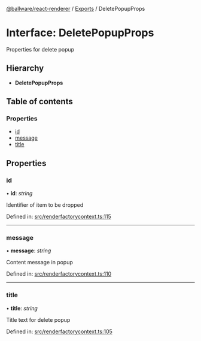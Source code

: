 [@ballware/react-renderer](../README.md) / [Exports](../modules.md) / DeletePopupProps

# Interface: DeletePopupProps

Properties for delete popup

## Hierarchy

* **DeletePopupProps**

## Table of contents

### Properties

- [id](deletepopupprops.md#id)
- [message](deletepopupprops.md#message)
- [title](deletepopupprops.md#title)

## Properties

### id

• **id**: *string*

Identifier of item to be dropped

Defined in: [src/renderfactorycontext.ts:115](https://github.com/frankball/ballware-react-renderer/blob/625dfe5/src/renderfactorycontext.ts#L115)

___

### message

• **message**: *string*

Content message in popup

Defined in: [src/renderfactorycontext.ts:110](https://github.com/frankball/ballware-react-renderer/blob/625dfe5/src/renderfactorycontext.ts#L110)

___

### title

• **title**: *string*

Title text for delete popup

Defined in: [src/renderfactorycontext.ts:105](https://github.com/frankball/ballware-react-renderer/blob/625dfe5/src/renderfactorycontext.ts#L105)

